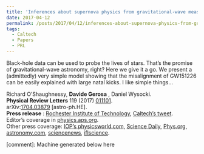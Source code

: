 ```yaml
---
title: 'Inferences about supernova physics from gravitational-wave measurements: GW151226 spin misalignment as an indicator of strong black-hole natal kicks'
date: 2017-04-12
permalink: /posts/2017/04/12/inferences-about-supernova-physics-from-gravitational-wave-measurements-gw151226-spin-misalignment-as-an-indicator-of-strong-black-hole-natal-kicks
tags:
  - Caltech
  - Papers
  - PRL
---
```


Black-hole data can be used to probe the lives of stars. That’s the promise of gravitational-wave astronomy, right? Here we give it a go. We present a (admittedly) very simple model showing that the misalignment of GW151226 can be easily explained with large natal kicks. I like simple things…

Richard O’Shaughnessy, **Davide Gerosa** , Daniel Wysocki.  
**Physical Review Letters** 119 (2017) [011101](<https://journals.aps.org/prl/abstract/10.1103/PhysRevLett.119.011101>).  
arXiv:[1704.03879](<http://arxiv.org/abs/arXiv:1704.03879>) [astro-ph.HE].  
**Press release** : [Rochester Institute of Technology](<http://www.rit.edu/news/story.php?id=62114> "Go to http://www.cam.ac.uk/research/news/new-insights-found-in-black-hole-collisions/"), [Caltech’s tweet](<https://twitter.com/Caltech/status/871862449506361344>).  
Editor’s coverage in [physics.aps.org](<https://physics.aps.org/synopsis-for/10.1103/PhysRevLett.119.011101>).  
Other press coverage: [IOP’s physicsworld.com](<http://physicsworld.com/cws/article/news/2017/jun/05/flash-physics-supernova-kicks-black-hole-spin-neutron-star-probe-launches-award-winning-planetary-scientists>), [Science Daily](<https://www.sciencedaily.com/releases/2017/06/170605124112.htm>), [Phys.org](<https://phys.org/news/2017-06-dying-stars-newborn-black-holes.html>), [astronomy.com](<http://www.astronomy.com/news/2017/06/black-hole-kicks>), [sciencenews](<https://www.sciencenews.org/article/swift-kick-supernova-could-knock-black-hole-askew>), [iflscience](<http://www.iflscience.com/space/supernova-explosions-may-give-a-powerful-kick-to-newborn-black-holes/>).

[comment]: Machine generated below here
